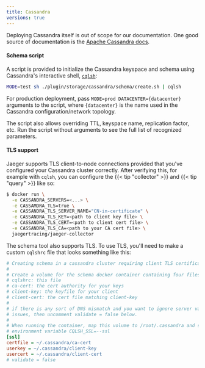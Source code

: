 ```yaml
---
title: Cassandra
versions: true
---
```


Deploying Cassandra itself is out of scope for our documentation. One good source of documentation is the [Apache Cassandra docs](https://cassandra.apache.org/doc/latest/).

#### Schema script

A script is provided to initialize the Cassandra keyspace and schema using Cassandra's interactive shell, [`cqlsh`](http://cassandra.apache.org/doc/latest/tools/cqlsh.html):

```sh
MODE=test sh ./plugin/storage/cassandra/schema/create.sh | cqlsh
```

For production deployment, pass `MODE=prod DATACENTER={datacenter}` arguments to the script,
where `{datacenter}` is the name used in the Cassandra configuration/network topology.

The script also allows overriding TTL, keyspace name, replication factor, etc.
Run the script without arguments to see the full list of recognized parameters.

#### TLS support

Jaeger supports TLS client-to-node connections provided that you've configured your Cassandra cluster correctly. After verifying this, for example with `cqlsh`, you can configure the {{< tip "collector" >}} and {{< tip "query" >}} like so:

```bash
$ docker run \
  -e CASSANDRA_SERVERS=<...> \
  -e CASSAMDRA_TLS=true \
  -e CASSANDRA_TLS_SERVER_NAME="CN-in-certificate" \
  -e CASSANDRA_TLS_KEY=<path to client key file> \
  -e CASSANDRA_TLS_CERT=<path to client cert file> \
  -e CASSANDRA_TLS_CA=<path to your CA cert file> \
  jaegertracing/jaeger-collector
```

The schema tool also supports TLS. To use TLS, you'll need to make a custom `cqlshrc` file that looks something like this:

```ini
# Creating schema in a cassandra cluster requiring client TLS certificates.
#
# Create a volume for the schema docker container containing four files:
# cqlshrc: this file
# ca-cert: the cert authority for your keys
# client-key: the keyfile for your client
# client-cert: the cert file matching client-key
#
# if there is any sort of DNS mismatch and you want to ignore server validation
# issues, then uncomment validate = false below.
#
# When running the container, map this volume to /root/.cassandra and set the
# environment variable CQLSH_SSL=--ssl
[ssl]
certfile = ~/.cassandra/ca-cert
userkey = ~/.cassandra/client-key
usercert = ~/.cassandra/client-cert
# validate = false
```